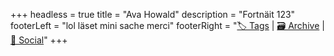 +++
headless = true
title = "Ava Howald"
description = "Fortnäit 123"
footerLeft = "lol läset mini sache merci"
footerRight = "[🏷️ Tags](/tags/) | [🗃️ Archive](/posts/) | [📣 Social](https://www.lernblog.org)"
+++
